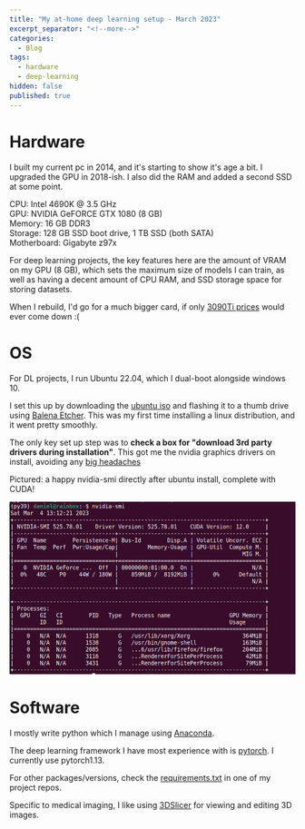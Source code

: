 ```yaml
---
title: "My at-home deep learning setup - March 2023"
excerpt_separator: "<!--more-->"
categories:
  - Blog
tags:
  - hardware
  - deep-learning
hidden: false
published: true
---
```


# Hardware

I built my current pc in 2014, and it's starting to show it's age a bit. I upgraded the GPU in 2018-ish. I also did the RAM and added a second SSD at some point.

CPU: Intel 4690K @ 3.5 GHz  
GPU: NVIDIA GeFORCE GTX 1080 (8 GB)  
Memory: 16 GB DDR3  
Storage: 128 GB SSD boot drive, 1 TB SSD (both SATA)  
Motherboard: Gigabyte z97x  

For deep learning projects, the key features here are the amount of VRAM on my GPU (8 GB), which sets the maximum size of models I can train, as well as having a decent amount of CPU RAM, and SSD storage space for storing datasets.

When I rebuild, I'd go for a much bigger card, if only [3090Ti prices](https://pcpartpicker.com/products/video-card/#c=520) would ever come down :(

# OS

For DL projects, I run Ubuntu 22.04, which I dual-boot alongside windows 10. 

I set this up by downloading the [ubuntu iso](https://releases.ubuntu.com/jammy/) and flashing it to a thumb drive using [Balena Etcher](https://www.balena.io/etcher). This was my first time installing a linux distribution, and it went pretty smoothly. 

The only key set up step was to **check a box for "download 3rd party drivers during installation"**. This got me the nvidia graphics drivers on install, avoiding any [big headaches](https://askubuntu.com/questions/1129516/black-screen-at-boot-after-nvidia-driver-installation-on-ubuntu-18-04-2-lts)

Pictured: a happy nvidia-smi directly after ubuntu install, complete with CUDA!

![Image: a happy nvidia-smi directly after ubuntu install](/assets/images/nvidia-smi.png)

# Software

I mostly write python which I manage using [Anaconda](https://www.anaconda.com/products/distribution).

The deep learning framework I have most experience with is [pytorch](https://pytorch.org/). I currently use pytorch1.13.

For other packages/versions, check the [requirements.txt](https://github.com/dthuff/pet-vae/blob/master/requirements.txt) in one of my project repos.

Specific to medical imaging, I like using [3DSlicer](https://www.slicer.org/) for viewing and editing 3D images.